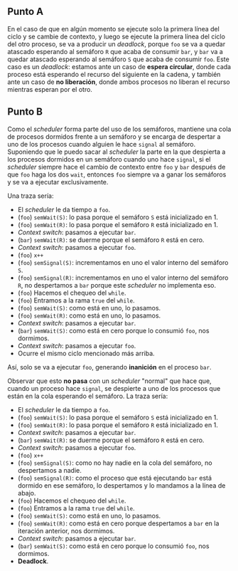 ## Punto A

En el caso de que en algún momento se ejecute solo la primera línea del ciclo y se cambie de contexto, y luego se ejecute la primera línea del ciclo del otro proceso, se va a producir un *deadlock*, porque `foo` se va a quedar atascado esperando al semáforo `R` que acaba de consumir `bar`, y `bar` va a quedar atascado esperando al semáforo `S` que acaba de consumir `foo`. Este caso es un *deadlock*: estamos ante un caso de **espera circular**, donde cada proceso está esperando el recurso del siguiente en la cadena, y también ante un caso de **no liberación**, donde ambos procesos no liberan el recurso mientras esperan por el otro.

## Punto B
Como el *scheduler* forma parte del uso de los semáforos, mantiene una cola de procesos dormidos frente a un semáforo y se encarga de despertar a uno de los procesos cuando alguien le hace `signal` al semáforo.
Suponiendo que le puedo sacar al *scheduler* la parte en la que despierta a los procesos dormidos en un semáforo cuando uno hace `signal`, si el *scheduler* siempre hace el cambio de contexto entre `foo` y `bar` después de que `foo` haga los dos `wait`, entonces `foo` siempre va a ganar los semáforos y se va a ejecutar exclusivamente.

Una traza sería:

- El *scheduler* le da tiempo a `foo`.
- (`foo`) `semWait(S)`: lo pasa porque el semáforo `S` está inicializado en 1.
- (`foo`) `semWait(R)`: lo pasa porque el semáforo `R` está inicializado en 1.
- *Context switch*: pasamos a ejecutar `bar`.
- (`bar`) `semWait(R)`: se duerme porque el semáforo `R` está en cero.
- *Context switch*: pasamos a ejecutar `foo`.
- (`foo`) `x++`
- (`foo`) `semSignal(S)`: incrementamos en uno el valor interno del semáforo `S`.
- (`foo`) `semSignal(R)`: incrementamos en uno el valor interno del semáforo `R`, no despertamos a `bar` porque este *scheduler* no implementa eso.
- (`foo`) Hacemos el chequeo del `while`.
- (`foo`) Entramos a la rama `true` del `while`.
- (`foo`) `semWait(S)`: como está en uno, lo pasamos.
- (`foo`) `semWait(R)`: como está en uno, lo pasamos.
- *Context switch*: pasamos a ejecutar `bar`.
- (`bar`) `semWait(S)`: como está en cero porque lo consumió `foo`, nos dormimos.
- *Context switch*: pasamos a ejecutar `foo`.
- Ocurre el mismo ciclo mencionado más arriba.

Así, solo se va a ejecutar `foo`, generando **inanición** en el proceso `bar`.

Observar que esto **no pasa** con un *scheduler* "normal" que hace que, cuando un proceso hace `signal`, se despierte a uno de los procesos que están en la cola esperando el semáforo. La traza sería:

- El *scheduler* le da tiempo a `foo`.
- (`foo`) `semWait(S)`: lo pasa porque el semáforo `S` está inicializado en 1.
- (`foo`) `semWait(R)`: lo pasa porque el semáforo `R` está inicializado en 1.
- *Context switch*: pasamos a ejecutar `bar`.
- (`bar`) `semWait(R)`: se duerme porque el semáforo `R` está en cero.
- *Context switch*: pasamos a ejecutar `foo`.
- (`foo`) `x++`
- (`foo`) `semSignal(S)`: como no hay nadie en la cola del semáforo, no despertamos a nadie.
- (`foo`) `semSignal(R)`: como el proceso que está ejecutando `bar` está dormido en ese semáforo, lo despertamos y lo mandamos a la línea de abajo.
- (`foo`) Hacemos el chequeo del `while`.
- (`foo`) Entramos a la rama `true` del `while`.
- (`foo`) `semWait(S)`: como está en uno, lo pasamos.
- (`foo`) `semWait(R)`: como está en cero porque despertamos a `bar` en la iteración anterior, nos dormimos.
- *Context switch*: pasamos a ejecutar `bar`.
- (`bar`) `semWait(S)`: como está en cero porque lo consumió `foo`, nos dormimos.
- **Deadlock**.
